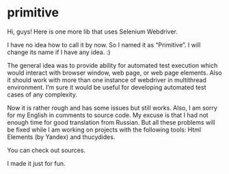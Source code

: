 primitive
=========
Hi, guys! Here is one more lib that uses Selenium Webdriver.

I have no idea how to call it by now. So I named it as “Primitive”. I will change its name if I have any idea. :)

The general idea was to provide ability for automated test execution which would interact with browser window, web page, or web page elements. Also it should work with more than one instance of webdriver in multithread environment. I’m sure it would be useful for developing automated test cases of any complexity.

Now it is rather rough and has some issues but still works. Also, I am sorry for my English in comments to source code. My excuse is that I had not enough time for good translation from Russian. But all these problems will be fixed while I am working on projects with the following tools: Html Elements (by Yandex) and thucydides.

You can check out sources. 

I made it just for fun.
